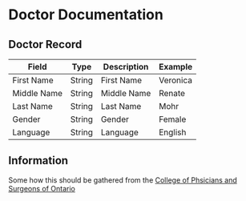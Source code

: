 # Doctor Documentation
## Doctor Record
|Field|Type|Description|Example|
|-|-|-|-|
|First Name|String|First Name|Veronica|
|Middle Name|String|Middle Name|Renate|
|Last Name|String|Last Name|Mohr|
|Gender|String|Gender|Female|
|Language|String|Language|English|

## Information
Some how this should be gathered from the [College of Phsicians and Surgeons of Ontario](http://www.cpso.on.ca/Public-Register/Public-Register)